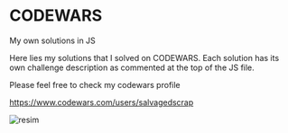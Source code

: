 # CODEWARS
My own solutions in JS


Here lies my solutions that I solved on CODEWARS. Each solution has its own challenge description as commented at the top of the JS file. 

Please feel free to check my codewars profile

https://www.codewars.com/users/salvagedscrap


![resim](https://user-images.githubusercontent.com/86930057/185461543-68a9ab8a-66e6-4ac0-bd0d-a84343e5ae5c.png)
